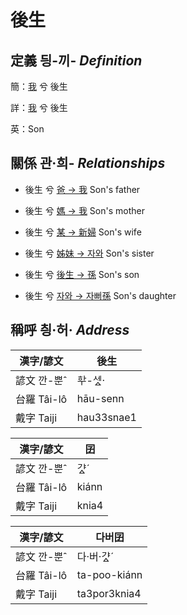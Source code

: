 # 後生
## 定義 딍-끼- _Definition_
簡：[我](member1.md) 兮 後生

詳：[我](member1.md) 兮 後生

英：Son

## 關係 관·희- _Relationships_

- 後生 兮 [爸 → 我](member1.md) Son's father

- 後生 兮 [媽 → 我](member1.md) Son's mother

- 後生 兮 [某 → 新婦](member52.md) Son's wife

- 後生 兮 [姊妹 → 자와](member20.md) Son's sister

- 後生 兮 [後生 → 孫](member53.md) Son's son

- 後生 兮 [자와 → 자뻐孫](member54.md) Son's daughter



## 稱呼 칑·허· _Address_

漢字/諺文 | 後生
--- | ---
諺文 깐-뿐ˆ | ᄒᅷ-세ᇫ·
台羅 Tâi-lô | hāu-senn
戴字 Taiji | hau33snae1


漢字/諺文 | 囝
--- | ---
諺文 깐-뿐ˆ | 갸ᇫˊ
台羅 Tâi-lô | kiánn
戴字 Taiji | knia4


漢字/諺文 | 다버囝
--- | ---
諺文 깐-뿐ˆ | 다·버·갸ᇫˊ
台羅 Tâi-lô | ta-poo-kiánn
戴字 Taiji | ta3por3knia4


